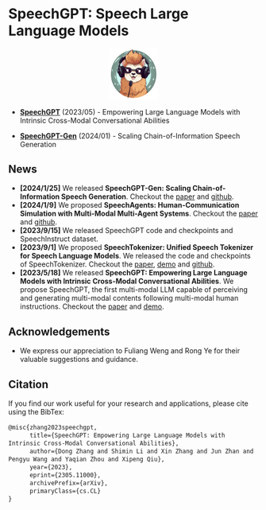 # SpeechGPT: Speech Large Language Models

<p align="center">
    <img src="speechgpt/imgs/logo.png" width="20%"> <br>
</p>


- [**SpeechGPT**](speechgpt) (2023/05) - Empowering Large Language Models with Intrinsic Cross-Modal Conversational Abilities

- [**SpeechGPT-Gen**](speechgpt-gen) (2024/01) - Scaling Chain-of-Information Speech Generation


## News
- **[2024/1/25]** We released **SpeechGPT-Gen: Scaling Chain-of-Information Speech Generation**. Checkout the [paper](https://arxiv.org/abs/2401.13527) and [github](https://github.com/0nutation/SpeechGPT/tree/main/speechgpt-gen).
- **[2024/1/9]** We proposed **SpeechAgents: Human-Communication Simulation with Multi-Modal Multi-Agent Systems**. Checkout the [paper](https://arxiv.org/abs/2401.03945) and [github](https://github.com/0nutation/SpeechAgents).
- **[2023/9/15]** We released SpeechGPT code and checkpoints and SpeechInstruct dataset.
- **[2023/9/1]** We proposed **SpeechTokenizer: Unified Speech Tokenizer for Speech Language Models**. We released the code and checkpoints of SpeechTokenizer. Checkout the [paper](https://arxiv.org/abs/2308.16692), [demo](https://0nutation.github.io/SpeechTokenizer.github.io/) and [github](https://github.com/ZhangXInFD/SpeechTokenizer).
- **[2023/5/18]** We released **SpeechGPT: Empowering Large Language Models with Intrinsic Cross-Modal Conversational Abilities**. We propose SpeechGPT, the first multi-modal LLM capable of perceiving and generating multi-modal contents following multi-modal human instructions.  Checkout the [paper](https://arxiv.org/abs/2305.11000) and [demo](https://0nutation.github.io/SpeechGPT.github.io/).



## Acknowledgements
- We express our appreciation to Fuliang Weng and Rong Ye for their valuable suggestions and guidance.



## Citation
If you find our work useful for your research and applications, please cite using the BibTex:

```
@misc{zhang2023speechgpt,
      title={SpeechGPT: Empowering Large Language Models with Intrinsic Cross-Modal Conversational Abilities}, 
      author={Dong Zhang and Shimin Li and Xin Zhang and Jun Zhan and Pengyu Wang and Yaqian Zhou and Xipeng Qiu},
      year={2023},
      eprint={2305.11000},
      archivePrefix={arXiv},
      primaryClass={cs.CL}
}
```
